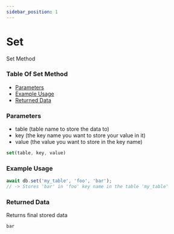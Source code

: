 ```yaml
---
sidebar_position: 1
---
```


# Set

Set Method

### Table Of Set Method

- [Parameters](#parameters)
- [Example Usage](#example-usage)
- [Returned Data](#returned-data)

### Parameters
- table (table name to store the data to)
- key (the key name you want to store your value in it)
- value (the value you want to store in the key name)
```js
set(table, key, value)
```

### Example Usage
```js
await db.set('my_table', 'foo', 'bar');
// -> Stores 'bar' in 'foo' key name in the table 'my_table'
```

### Returned Data
Returns final stored data
```js
bar
```